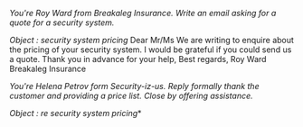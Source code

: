 *You're Roy Ward from Breakaleg Insurance. Write an email asking for a quote for a security system.*

*Object : security system pricing*
Dear Mr/Ms
We are writing to enquire about the pricing of your security system. I would be grateful if you could send us a quote.
Thank you in advance for your help,
Best regards,
Roy Ward
Breakaleg Insurance


*You're Helena Petrov form Security-iz-us. Reply formally thank the customer and providing a price list. Close by offering assistance.*

*Object : re security system pricing**
